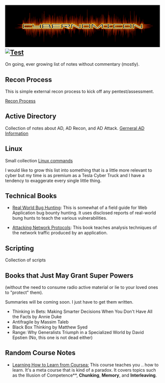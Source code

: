 ![Cybernomicon](images/cyber2.png)
[![Test](https://img.shields.io/badge/search%20space-Google-blueviolet)](www.google.com)
---
On going, ever growing list of notes without commentary (mostly).

## Recon Process

This is simple external recon process to kick off any pentest/assessment.

[Recon Process](Recon.md "Recon Process Checklist")

## Active Directory

Collection of notes about AD, AD Recon, and AD Attack.
[Gerneral AD Information](ActiveDirectory/README.md)

## Linux

Small collection  [Linux commands](Linux/Linux.md "Linux")

I would like to grow this list into something that is a little more relevant to cyber but my time is as premium as a Tesla  Cyber Truck and I have a tendency to exaggerate every single little thing. 

## Technical Books

* [Real World Bug Hunting](Books/RealWorldBugHunting.md "See it all here!"):
	This is somewhat of a field guide for Web Application bug bounty hunting.
	It uses disclosed reports of real-world bung hunts to teach the various vulnerabilities.

* [Attacking Network Protocols](Books/AttackingNetworkProtocols/README.md "How many roads must a man walk down?"): 
	This book teaches analysis techniques of the network traffic produced by an application.

## Scripting
Collection of scripts

## Books that Just May Grant Super Powers
(without the need to consume radio active material or lie to your loved ones to "protect" them).

Summaries will be coming soon. I just have to get them written.

* Thinking in Bets: Making Smarter Decisions When You Don't Have All the Facts by Annie Duke
* Antifragile by Massim Taleb
* Black Box Thinking by Matthew Syed
* Range: Why Generalists Triumph in a Specialized World by David Epstien (No, this one is not dead either)

## Random Course Notes
* [Learning How to Learn from Coursea:](https://www.coursera.org/learn/learning-how-to-learn) 
	This course teaches you .. how to learn.  It's a meta course that is kind of a paradox.
	It covers topics such as the Illusion of Competence**, **Chunking**, **Memory**, and **Interleaving**.

